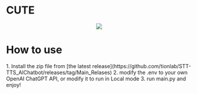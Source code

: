 # CUTE
<p align="center">
<img src="https://static.wikia.nocookie.net/undertale/images/7/7b/Temmie_battle_idle.gif/revision/latest/scale-to-width/360?cb=20151206115948)https://static.wikia.nocookie.net/undertale/images/7/7b/Temmie_battle_idle.gif/revision/latest/scale-to-width/360?cb=20151206115948">
</p>


<h1>How to use</h1>
1. Install the zip file from [the latest release](https://github.com/tionlab/STT-TTS_AIChatbot/releases/tag/Main_Relases)
2. modify the .env to your own OpenAI ChatGPT API, or modify it to run in Local mode 
3. run main.py and enjoy!

